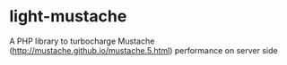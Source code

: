 light-mustache
==============

A PHP library to turbocharge Mustache (http://mustache.github.io/mustache.5.html) performance on server side
